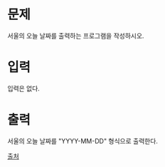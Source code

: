 # 문제
서울의 오늘 날짜를 출력하는 프로그램을 작성하시오.

# 입력
입력은 없다.

# 출력
서울의 오늘 날짜를 "YYYY-MM-DD" 형식으로 출력한다.



[출처](https://www.acmicpc.net/problem/10699)

